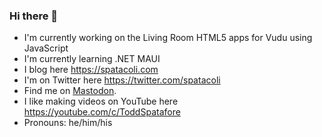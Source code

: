 ### Hi there 👋

-  I'm currently working on the Living Room HTML5 apps for Vudu using JavaScript
-  I'm currently learning .NET MAUI
-  I blog here https://spatacoli.com
-  I'm on Twitter here https://twitter.com/spatacoli
-  Find me on <a rel=me href=https://silverspine.net/@todd>Mastodon</a>.
-  I like making videos on YouTube here https://youtube.com/c/ToddSpatafore
-  Pronouns: he/him/his
